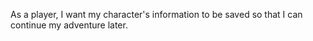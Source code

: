 As a player, I want my character's information to be saved so that I can continue my adventure later.
